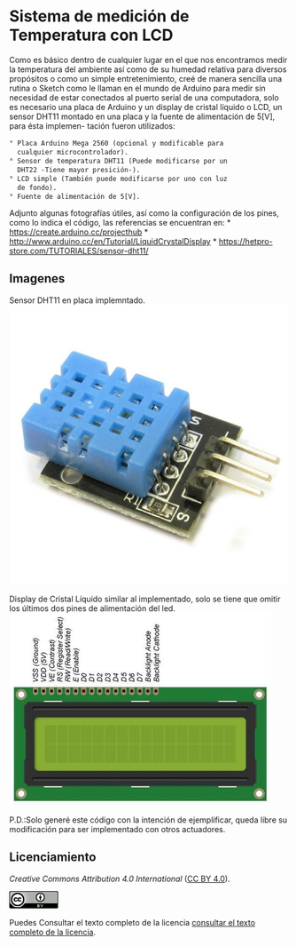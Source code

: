 # Sistema de medición de Temperatura con LCD
Como es básico dentro de cualquier lugar en el que nos encontramos 
medir la temperatura del ambiente así como de su humedad relativa
para diversos propósitos o como un simple entretenimiento, creé de
manera sencilla una rutina o Sketch como le llaman en el mundo de 
Arduino para medir sin necesidad de estar conectados al puerto 
serial de una computadora, solo es necesario una placa de Arduino
y un display de cristal líquido o LCD, un sensor DHT11 montado en 
una placa y la fuente de alimentación de 5[V], para ésta implemen-
tación fueron utilizados:

	° Placa Arduino Mega 2560 (opcional y modificable para 
	  cualquier microcontrolador).
	° Sensor de temperatura DHT11 (Puede modificarse por un 
	  DHT22 -Tiene mayor presición-).
	° LCD simple (También puede modificarse por uno con luz
	  de fondo).
	° Fuente de alimentación de 5[V].

Adjunto algunas fotografías útiles, así como la configuración de 
los pines, como lo indica el código, las referencias se encuentran
en:
	* https://create.arduino.cc/projecthub
	* http://www.arduino.cc/en/Tutorial/LiquidCrystalDisplay
	* https://hetpro-store.com/TUTORIALES/sensor-dht11/

## Imagenes
Sensor DHT11 en placa implemntado.
![Sensor DHT11](./DHT11.png)

Display de Cristal Líquido similar al implementado, solo se tiene
que omitir los últimos dos pines de alimentación del led.
![Display de Cristal Líquido](./LCDwithBackgroundLight.png)

P.D.:Solo generé este código con la intención de ejemplificar,
queda libre su modificación para ser implementado con otros 
actuadores.

## Licenciamiento
_Creative Commons Attribution 4.0 International_
([CC BY 4.0](https://creativecommons.org/licenses/by/4.0/)).

![CC BY 4.0](./CCBY4.0_88x31.png "CC BY 4.0")

Puedes Consultar el texto completo de la licencia
[consultar el texto completo de la licencia](./COPYING.md).
